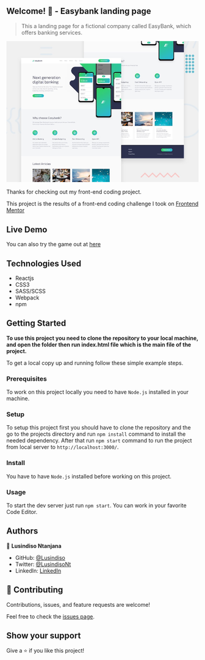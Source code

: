 ## Welcome! 👋 - Easybank landing page
> This a landing page for a fictional company called EasyBank, which offers banking services.

![Design preview for the Easybank landing page coding challenge](./design/desktop-preview.jpg)

Thanks for checking out my front-end coding project.

This project is the results of a front-end coding challenge I took on [Frontend Mentor](https://www.frontendmentor.io)

## Live Demo

You can also try the game out at [here](https://za-easybank.netlify.app/)

## Technologies Used

- Reactjs
- CSS3
- SASS/SCSS
- Webpack
- npm


## Getting Started

**To use this project you need to clone the repository to your local machine, and open the folder then run index.html file which is the main file of the project.**

To get a local copy up and running follow these simple example steps.

### Prerequisites

To work on this project locally you need to have `Node.js` installed in your machine.

### Setup

To setup this project first you should have to clone the repository and the go to the projects directory and run `npm install` command to install the needed dependency. After that run `npm start` command to run the project from local server to `http://localhost:3000/`.

### Install

You have to have `Node.js` installed before working on this project.

### Usage

To start the dev server just run `npm start`.
You can work in your favorite Code Editor.

## Authors

👤 **Lusindiso Ntanjana**

- GitHub: [@Lusindiso](https://github.com/Lusindiso)
- Twitter: [@LusindisoNt](https://twitter.com/LusindisoNt)
- LinkedIn: [LinkedIn](https://www.linkedin.com/in/lusindisontanjana/)

## 🤝 Contributing

Contributions, issues, and feature requests are welcome!

Feel free to check the [issues page](../../issues/).

## Show your support

Give a ⭐️ if you like this project!
